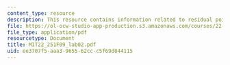 ```yaml
---
content_type: resource
description: This resource contains information related to residual poison.
file: https://ol-ocw-studio-app-production.s3.amazonaws.com/courses/22-251-systems-analysis-of-the-nuclear-fuel-cycle-fall-2009/ee3707f5aaa3965562ccc5f69d844115_MIT22_251F09_lab02.pdf
file_type: application/pdf
resourcetype: Document
title: MIT22_251F09_lab02.pdf
uid: ee3707f5-aaa3-9655-62cc-c5f69d844115
---
```

